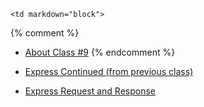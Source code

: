 	<td markdown="block">
{% comment %}
* [About Class #9](slides/09/meta.html)
{% endcomment %}

* [Express Continued (from previous class)](slides/08/express.html#/23)
* [Express Request and Response](slides/09/request-response.html)

<!-- 
* [Forms](slides/09/forms-2.markdown)
* [](slides//.html)
* [](slides//.html)
-->
</td>
	<td markdown="block">
<!--
* Chapter 
* Chapter 
-->
</td>
	<td markdown="block">
<!--
* [](assignments/.html)
-->
</td>
